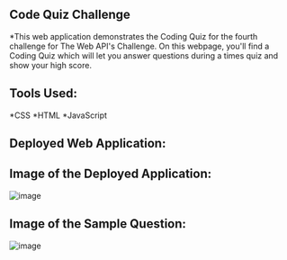 Code Quiz Challenge
--------------------------


*This web application demonstrates the Coding Quiz for the fourth challenge for The Web API's Challenge.  On this webpage, you'll find  a Coding Quiz which will let you answer questions during a times quiz and show your high score.

Tools Used:
----------

 *CSS
 *HTML
 *JavaScript


 
 Deployed Web Application:  
 -------------------------
 
 Image of the Deployed Application:
 ----------------------------------
 
 ![image](https://user-images.githubusercontent.com/99276361/161445253-3f5082bc-802d-4833-aef0-252f902beac5.png)
 
 
 
 Image of the Sample Question:
 ----------------------------------
 

 
 ![image](https://user-images.githubusercontent.com/99276361/161445308-aed7a2dd-ce82-491b-bd4e-1910e8d4b79d.png)

